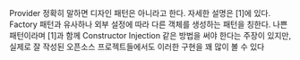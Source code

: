 Provider
정확히 말하면 디자인 패턴은 아니라고 한다. 자세한 설명은 [1]에 있다. Factory 패턴과 유사하나 외부 설정에 따라 다른 객체를 생성하는 패턴을 칭한다. 나쁜 패턴이라며 [1]과 함께 Constructor Injection 같은 방법을 써야 한다는 주장이 있지만, 실제로 잘 작성된 오픈소스 프로젝트들에서도 이러한 구현을 꽤 많이 볼 수 있다
